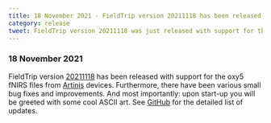 ```yaml
---
title: 18 November 2021 - FieldTrip version 20211118 has been released
category: release
tweet: FieldTrip version 20211118 was just released with support for the oxy5 fNIRS files from @Artinis_MS, various small bug fixes, improvements, and most importantly some cool ASCII art upon start-up. See http://www.fieldtriptoolbox.org/#18-november-2021
---
```


### 18 November 2021

FieldTrip version [20211118](http://github.com/fieldtrip/fieldtrip/releases/tag/20211118) has been released with support for the oxy5 fNIRS files from [Artinis](https://www.artinis.com) devices. Furthermore, there have been various small bug fixes and improvements. And most importantly: upon start-up you will be greeted with some cool ASCII art. See [GitHub](https://github.com/fieldtrip/fieldtrip/compare/20211020...20211118) for the detailed list of updates.
